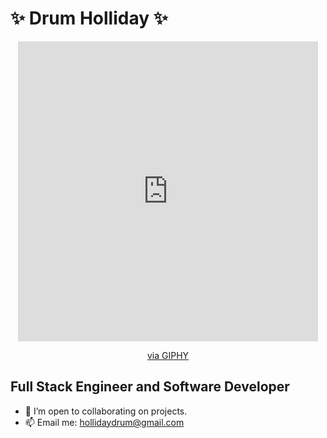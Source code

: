# ✨ Drum Holliday ✨
<!-- <div id="header" align="center">
  <img src="https://media.giphy.com/media/M9gbBd9nbDrOTu1Mqx/giphy.gif" width="100"/>
</div> -->
<div id="header" align="center">
  <iframe src="https://giphy.com/embed/VTtANKl0beDFQRLDTh" width="480" height="480" frameBorder="0" class="giphy-embed" allowFullScreen></iframe><p><a      href="https://giphy.com/gifs/thecodingspacerd-code-coding-eatsleepcode-VTtANKl0beDFQRLDTh">via GIPHY</a></p>
</div>

## Full Stack Engineer and Software Developer

<!-- - 🔭 I’m currently working on building an application using OpenAI's API. -->
- 👯 I’m open to collaborating on projects.
- 📫 Email me: hollidaydrum@gmail.com 


<!-- ## Languages and Technologies -->

<!-- https://img.shields.io/badge/LinkedIn-blue -->

